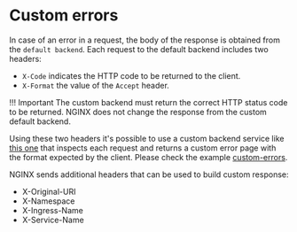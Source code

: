 # Custom errors

In case of an error in a request, the body of the response is obtained from the `default backend`.
Each request to the default backend includes two headers:

- `X-Code` indicates the HTTP code to be returned to the client.
- `X-Format` the value of the `Accept` header.

!!! Important
	The custom backend must return the correct HTTP status code to be returned. NGINX does not change the response from the custom default backend.

Using these two headers it's possible to use a custom backend service like [this one](https://github.com/kubernetes/ingress-nginx/tree/master/images/custom-error-pages) that inspects each request and returns a custom error page with the format expected by the client. Please check the example [custom-errors](https://github.com/kubernetes/ingress-nginx/tree/master/docs/examples/customization/custom-errors).

NGINX sends additional headers that can be used to build custom response:

- X-Original-URI
- X-Namespace
- X-Ingress-Name
- X-Service-Name
